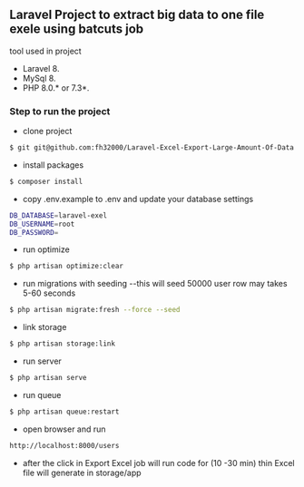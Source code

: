 ## Laravel Project to extract big data to one file exele using batcuts job

tool used in project 
- Laravel 8.
- MySql 8.
- PHP 8.0.* or 7.3*.


### Step to run the project 

- clone project 
```bash
$ git git@github.com:fh32000/Laravel-Excel-Export-Large-Amount-Of-Data.git
```
- install packages
 ```bash
 $ composer install
 ```
- copy .env.example to .env and update your database settings 

```bash
DB_DATABASE=laravel-exel
DB_USERNAME=root
DB_PASSWORD=
```

- run optimize  
 ```bash
 $ php artisan optimize:clear
 ```

- run migrations with seeding  --this will seed 50000 user row may takes 5-60 seconds   
 ```bash
 $ php artisan migrate:fresh --force --seed
 ```
- link storage
 ```bash
 $ php artisan storage:link
 ```

- run server   
 ```bash
 $ php artisan serve
 ```

- run queue    
 ```bash
$ php artisan queue:restart 
 ```

- open browser  and run 
 ```bash
http://localhost:8000/users
 ```
- after the click in Export Excel job will run code for (10 -30 min) thin  Excel file will generate in storage/app 

